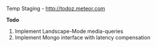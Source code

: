 Temp Staging - http://todoz.meteor.com

**Todo**

1. Implement Landscape-Mode media-queries
2. Implement Mongo interface with latency compensation